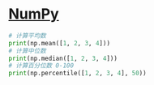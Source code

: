 # [NumPy](https://numpy.org/)

```python
# 计算平均数
print(np.mean([1, 2, 3, 4]))
# 计算中位数
print(np.median([1, 2, 3, 4]))
# 计算百分位数 0-100
print(np.percentile([1, 2, 3, 4], 50))
```
